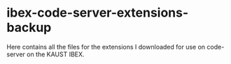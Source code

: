# ibex-code-server-extensions-backup
Here contains all the files for the extensions I downloaded for use on code-server on the KAUST IBEX.

